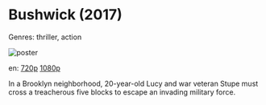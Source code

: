 # Bushwick (2017)

Genres: thriller, action

![poster](http://image.tmdb.org/t/p/w500/9fGjmzxdiKWsrlY3syrm2aXeTq7.jpg)

en:
  [720p](magnet:?xt=urn:btih:6F1D884809921C07AC34379D88157FE05D91A234&tr=udp://glotorrents.pw:6969/announce&tr=udp://tracker.opentrackr.org:1337/announce&tr=udp://torrent.gresille.org:80/announce&tr=udp://tracker.openbittorrent.com:80&tr=udp://tracker.coppersurfer.tk:6969&tr=udp://tracker.leechers-paradise.org:6969&tr=udp://p4p.arenabg.ch:1337&tr=udp://tracker.internetwarriors.net:1337)
  [1080p](magnet:?xt=urn:btih:36CC60AB38D0B4EED50D2DF5BB0770045FAC5865&tr=udp://glotorrents.pw:6969/announce&tr=udp://tracker.opentrackr.org:1337/announce&tr=udp://torrent.gresille.org:80/announce&tr=udp://tracker.openbittorrent.com:80&tr=udp://tracker.coppersurfer.tk:6969&tr=udp://tracker.leechers-paradise.org:6969&tr=udp://p4p.arenabg.ch:1337&tr=udp://tracker.internetwarriors.net:1337)
  


In a Brooklyn neighborhood, 20-year-old Lucy and war veteran Stupe must cross a treacherous five blocks to escape an invading military force.
